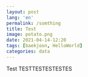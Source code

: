 ```yaml
---
layout: post
lang: 'en'
permalink: /somthing
title: Test
image: potato.png
date: 2021-04-14-12:20
tags: [baekjoon, HelloWorld]
categories: data
---
```



Test
TESTTESTESTESTES